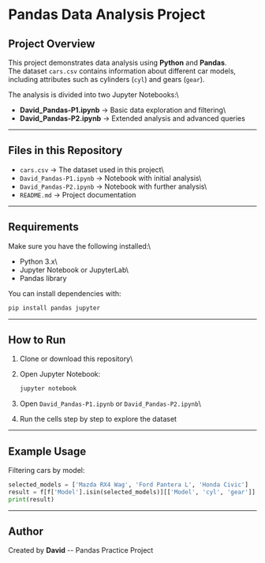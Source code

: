 #  Pandas Data Analysis Project

##  Project Overview

This project demonstrates data analysis using **Python** and
**Pandas**.\
The dataset `cars.csv` contains information about different car models,
including attributes such as cylinders (`cyl`) and gears (`gear`).

The analysis is divided into two Jupyter Notebooks:\
- **David_Pandas-P1.ipynb** → Basic data exploration and filtering\
- **David_Pandas-P2.ipynb** → Extended analysis and advanced queries

------------------------------------------------------------------------

##  Files in this Repository

-   `cars.csv` → The dataset used in this project\
-   `David_Pandas-P1.ipynb` → Notebook with initial analysis\
-   `David_Pandas-P2.ipynb` → Notebook with further analysis\
-   `README.md` → Project documentation

------------------------------------------------------------------------

##  Requirements

Make sure you have the following installed:\
- Python 3.x\
- Jupyter Notebook or JupyterLab\
- Pandas library

You can install dependencies with:

``` bash
pip install pandas jupyter
```

------------------------------------------------------------------------

##  How to Run

1.  Clone or download this repository\

2.  Open Jupyter Notebook:

    ``` bash
    jupyter notebook
    ```

3.  Open `David_Pandas-P1.ipynb` or `David_Pandas-P2.ipynb`\

4.  Run the cells step by step to explore the dataset

------------------------------------------------------------------------

##  Example Usage

Filtering cars by model:

``` python
selected_models = ['Mazda RX4 Wag', 'Ford Pantera L', 'Honda Civic']
result = f[f['Model'].isin(selected_models)][['Model', 'cyl', 'gear']]
print(result)
```

------------------------------------------------------------------------

##  Author

Created by **David** -- Pandas Practice Project
